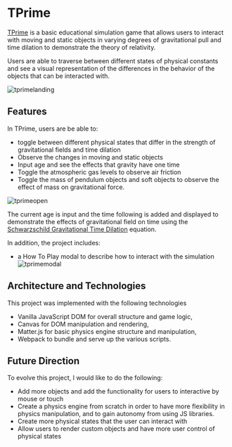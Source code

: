 # TPrime

[TPrime][TPrime] is a basic educational simulation game that allows users to interact with moving and static objects in varying degrees of gravitational pull and time dilation to demonstrate the theory of relativity.

Users are able to traverse between different states of physical constants and see a visual representation of the differences in the behavior of the objects that can be interacted with.

![tprimelanding](https://i.imgur.com/EfXeXkZ.png)

## Features
In TPrime, users are be able to:
* toggle between different physical states that differ in the strength of gravitational fields and time dilation
* Observe the changes in moving and static objects
* Input age and see the effects that gravity have one time
* Toggle the atmospheric gas levels to observe air friction
* Toggle the mass of pendulum objects and soft objects to observe the effect of mass on gravitational force.

![tprimeopen](https://i.imgur.com/7qCvafn.png)

The current age is input and the time following is added and displayed to demonstrate the effects of gravitational field on time using the [Schwarzschild Gravitational Time Dilation][Schwarzschild Gravitational Time Dilation] equation.


In addition, the project includes:
* a How To Play modal to describe how to interact with the simulation
![tprimemodal](https://i.imgur.com/cEzKD0X.png)


## Architecture and Technologies
This project was implemented with the following technologies


* Vanilla JavaScript DOM for overall structure and game logic,
* Canvas for DOM manipulation and rendering,
* Matter.js for basic physics engine structure and manipulation,
* Webpack to bundle and serve up the various scripts.


## Future Direction
To evolve this project, I would like to do the following:
* Add more objects and add the functionality for users to interactive by mouse or touch
* Create a physics engine from scratch in order to have more flexibility in physics manipulation, and to gain autonomy from using JS libraries.
* Create more physical states that the user can interact with
* Allow users to render custom objects and have more user control of physical states


[TPrime]:https://snakerabbit.github.io/tprime/
[Schwarzschild Gravitational Time Dilation]:https://docs.google.com/viewer?url=http://gfm.cii.fc.ul.pt/events/lecture_series/general_relativity/gfm-general_relativity-lecture4.pdf

